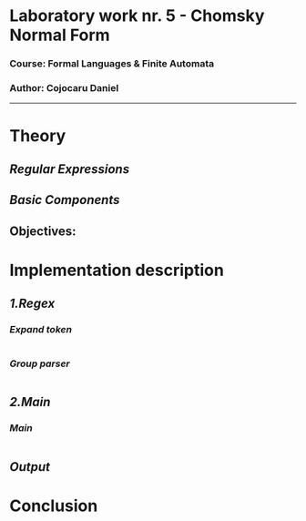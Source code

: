 # Laboratory work nr. 5 - Chomsky Normal Form
### Course: Formal Languages & Finite Automata
### Author: Cojocaru Daniel

----
# Theory

## *Regular Expressions*

## *Basic Components*

## Objectives:

# Implementation description
## *1.Regex*
### *Expand token*
```

```

### *Group parser*
```

```

## *2.Main*
### *Main*
```

```



## *Output*


# Conclusion
